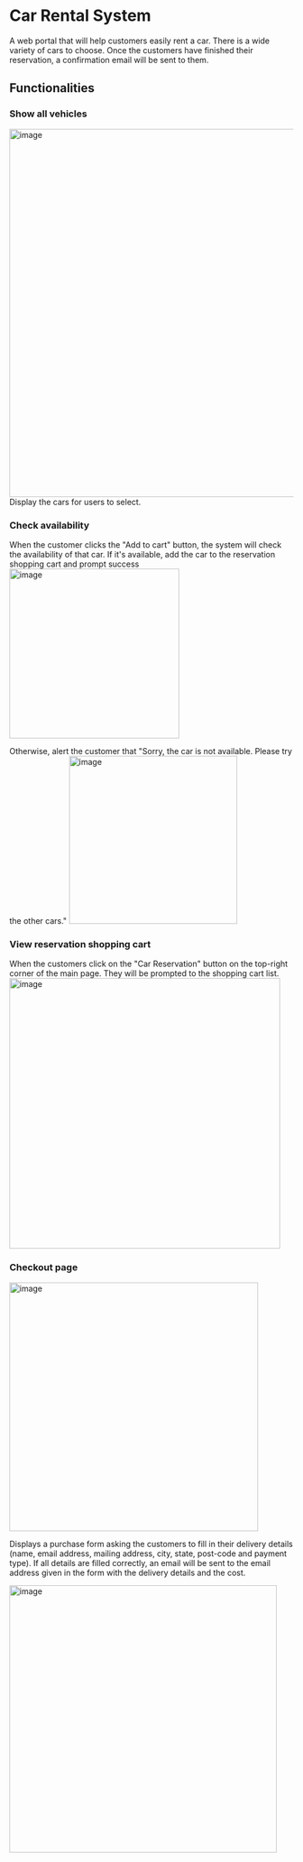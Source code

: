 # Car Rental System
A web portal that will help customers easily rent a car. 
There is a wide variety of cars to choose. 
Once the customers have finished their reservation, a confirmation email will be sent to them.

## Functionalities

### Show all vehicles 
<img width="653" alt="image" src="https://user-images.githubusercontent.com/20553722/215366487-95103252-c507-4842-bd57-661f1c10064d.png">
  Display the cars for users to select.
  
### Check availability
  When the customer clicks the "Add to cart" button, the system will check the availability of that car. If it's available, add the car to the reservation shopping cart and prompt success
  <img width="301" alt="image" src="https://user-images.githubusercontent.com/20553722/215366897-9bfb0a6c-b078-4d04-bb2c-e79868f9eed0.png">
  
  Otherwise, alert the customer that "Sorry, the car is not available. Please try the other cars." 
  <img width="298" alt="image" src="https://user-images.githubusercontent.com/20553722/215366979-26e8ea7e-a262-40ad-9a23-dd6f109e9447.png">

### View reservation shopping cart
  When the customers click on the "Car Reservation" button on the top-right corner of the main page. They will be prompted to the shopping cart list.
  <img width="480" alt="image" src="https://user-images.githubusercontent.com/20553722/215367113-43bc3470-e051-49ff-82d9-241f4a92d045.png">

### Checkout page
  <img width="441" alt="image" src="https://user-images.githubusercontent.com/20553722/215367378-fb812119-55a8-49fc-aa56-0c6e1218a6c1.png">

  Displays a purchase form asking the customers to fill in their delivery details (name, email address, mailing address, city, state, post-code and payment type). If all details are filled correctly, an email will be sent to the email address given in the form with the delivery details and the cost.

  <img width="474" alt="image" src="https://user-images.githubusercontent.com/20553722/215367421-305c2380-35ea-40b8-9ebc-0838a9669d3f.png">

  
